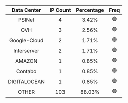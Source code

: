| Data Center | IP Count | Percentage | Freq |
|:------------:|:--------:|:-----------:|:-----:|
| PSINet | 4 | 3.42% | 🟢 |
| OVH | 3 | 2.56% | 🟢 |
| Google-Cloud | 2 | 1.71% | 🟢 |
| Interserver | 2 | 1.71% | 🟢 |
| AMAZON | 1 | 0.85% | 🟢 |
| Contabo | 1 | 0.85% | 🟢 |
| DIGITALOCEAN | 1 | 0.85% | 🟢 |
| OTHER | 103 | 88.03% | 🟢 |